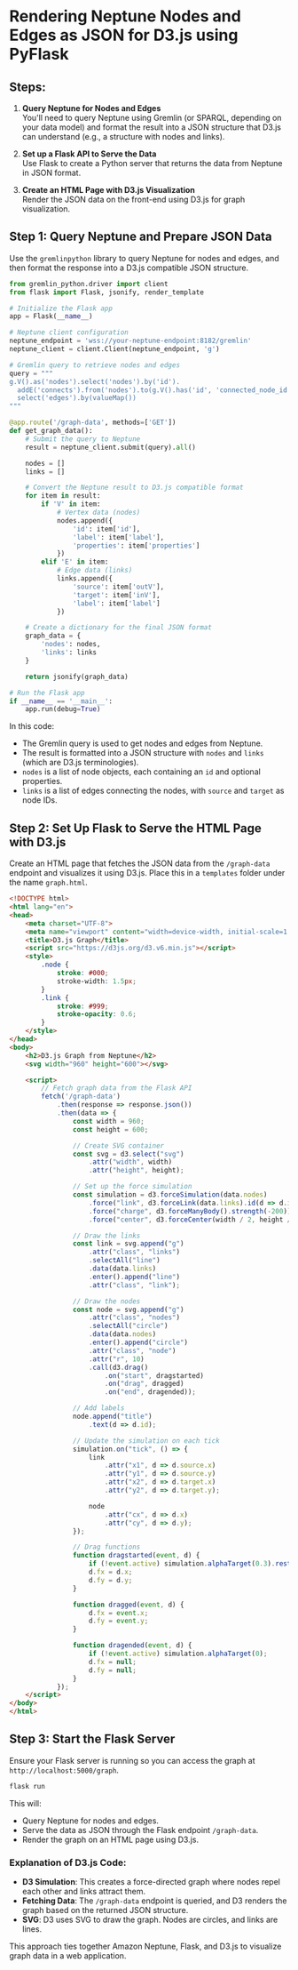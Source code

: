 
# Rendering Neptune Nodes and Edges as JSON for D3.js using PyFlask

## Steps:

1. **Query Neptune for Nodes and Edges**  
   You'll need to query Neptune using Gremlin (or SPARQL, depending on your data model) and format the result into a JSON structure that D3.js can understand (e.g., a structure with nodes and links).

2. **Set up a Flask API to Serve the Data**  
   Use Flask to create a Python server that returns the data from Neptune in JSON format.

3. **Create an HTML Page with D3.js Visualization**  
   Render the JSON data on the front-end using D3.js for graph visualization.

## Step 1: Query Neptune and Prepare JSON Data

Use the `gremlinpython` library to query Neptune for nodes and edges, and then format the response into a D3.js compatible JSON structure.

```python
from gremlin_python.driver import client
from flask import Flask, jsonify, render_template

# Initialize the Flask app
app = Flask(__name__)

# Neptune client configuration
neptune_endpoint = 'wss://your-neptune-endpoint:8182/gremlin'
neptune_client = client.Client(neptune_endpoint, 'g')

# Gremlin query to retrieve nodes and edges
query = """
g.V().as('nodes').select('nodes').by('id').
  addE('connects').from('nodes').to(g.V().has('id', 'connected_node_id')).as('edges').
  select('edges').by(valueMap())
"""

@app.route('/graph-data', methods=['GET'])
def get_graph_data():
    # Submit the query to Neptune
    result = neptune_client.submit(query).all()

    nodes = []
    links = []

    # Convert the Neptune result to D3.js compatible format
    for item in result:
        if 'V' in item:
            # Vertex data (nodes)
            nodes.append({
                'id': item['id'],
                'label': item['label'],
                'properties': item['properties']
            })
        elif 'E' in item:
            # Edge data (links)
            links.append({
                'source': item['outV'],
                'target': item['inV'],
                'label': item['label']
            })

    # Create a dictionary for the final JSON format
    graph_data = {
        'nodes': nodes,
        'links': links
    }

    return jsonify(graph_data)

# Run the Flask app
if __name__ == '__main__':
    app.run(debug=True)
```

In this code:
- The Gremlin query is used to get nodes and edges from Neptune.
- The result is formatted into a JSON structure with `nodes` and `links` (which are D3.js terminologies).
- `nodes` is a list of node objects, each containing an `id` and optional properties.
- `links` is a list of edges connecting the nodes, with `source` and `target` as node IDs.

## Step 2: Set Up Flask to Serve the HTML Page with D3.js

Create an HTML page that fetches the JSON data from the `/graph-data` endpoint and visualizes it using D3.js. Place this in a `templates` folder under the name `graph.html`.

```html
<!DOCTYPE html>
<html lang="en">
<head>
    <meta charset="UTF-8">
    <meta name="viewport" content="width=device-width, initial-scale=1.0">
    <title>D3.js Graph</title>
    <script src="https://d3js.org/d3.v6.min.js"></script>
    <style>
        .node {
            stroke: #000;
            stroke-width: 1.5px;
        }
        .link {
            stroke: #999;
            stroke-opacity: 0.6;
        }
    </style>
</head>
<body>
    <h2>D3.js Graph from Neptune</h2>
    <svg width="960" height="600"></svg>

    <script>
        // Fetch graph data from the Flask API
        fetch('/graph-data')
            .then(response => response.json())
            .then(data => {
                const width = 960;
                const height = 600;

                // Create SVG container
                const svg = d3.select("svg")
                    .attr("width", width)
                    .attr("height", height);

                // Set up the force simulation
                const simulation = d3.forceSimulation(data.nodes)
                    .force("link", d3.forceLink(data.links).id(d => d.id).distance(100))
                    .force("charge", d3.forceManyBody().strength(-200))
                    .force("center", d3.forceCenter(width / 2, height / 2));

                // Draw the links
                const link = svg.append("g")
                    .attr("class", "links")
                    .selectAll("line")
                    .data(data.links)
                    .enter().append("line")
                    .attr("class", "link");

                // Draw the nodes
                const node = svg.append("g")
                    .attr("class", "nodes")
                    .selectAll("circle")
                    .data(data.nodes)
                    .enter().append("circle")
                    .attr("class", "node")
                    .attr("r", 10)
                    .call(d3.drag()
                        .on("start", dragstarted)
                        .on("drag", dragged)
                        .on("end", dragended));

                // Add labels
                node.append("title")
                    .text(d => d.id);

                // Update the simulation on each tick
                simulation.on("tick", () => {
                    link
                        .attr("x1", d => d.source.x)
                        .attr("y1", d => d.source.y)
                        .attr("x2", d => d.target.x)
                        .attr("y2", d => d.target.y);

                    node
                        .attr("cx", d => d.x)
                        .attr("cy", d => d.y);
                });

                // Drag functions
                function dragstarted(event, d) {
                    if (!event.active) simulation.alphaTarget(0.3).restart();
                    d.fx = d.x;
                    d.fy = d.y;
                }

                function dragged(event, d) {
                    d.fx = event.x;
                    d.fy = event.y;
                }

                function dragended(event, d) {
                    if (!event.active) simulation.alphaTarget(0);
                    d.fx = null;
                    d.fy = null;
                }
            });
    </script>
</body>
</html>
```

## Step 3: Start the Flask Server

Ensure your Flask server is running so you can access the graph at `http://localhost:5000/graph`.

```bash
flask run
```

This will:
- Query Neptune for nodes and edges.
- Serve the data as JSON through the Flask endpoint `/graph-data`.
- Render the graph on an HTML page using D3.js.

### Explanation of D3.js Code:
- **D3 Simulation**: This creates a force-directed graph where nodes repel each other and links attract them.
- **Fetching Data**: The `/graph-data` endpoint is queried, and D3 renders the graph based on the returned JSON structure.
- **SVG**: D3 uses SVG to draw the graph. Nodes are circles, and links are lines.

This approach ties together Amazon Neptune, Flask, and D3.js to visualize graph data in a web application.
